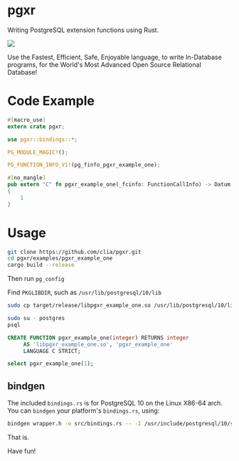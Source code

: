# pgxr
Writing PostgreSQL extension functions using Rust.

![](https://benchmarksgame-team.pages.debian.net/benchmarksgame/download/fast-programs-different-programming-languages.svg)

Use the Fastest, Efficient, Safe, Enjoyable language, to write In-Database programs, for the World's Most Advanced Open Source Relational Database!

# Code Example

```rust
#[macro_use]
extern crate pgxr;

use pgxr::bindings::*;

PG_MODULE_MAGIC!();

PG_FUNCTION_INFO_V1!(pg_finfo_pgxr_example_one);

#[no_mangle]
pub extern "C" fn pgxr_example_one(_fcinfo: FunctionCallInfo) -> Datum
{
    1
}

```

# Usage

```bash
git clone https://github.com/clia/pgxr.git
cd pgxr/examples/pgxr_example_one
cargo build --release
```

Then run `pg_config`

Find `PKGLIBDIR`, such as `/usr/lib/postgresql/10/lib`

```bash
sudo cp target/release/libpgxr_example_one.so /usr/lib/postgresql/10/lib
```

```bash
sudo su - postgres
psql
```

```sql
CREATE FUNCTION pgxr_example_one(integer) RETURNS integer
     AS 'libpgxr_example_one.so', 'pgxr_example_one'
     LANGUAGE C STRICT;
```

```sql
select pgxr_example_one(1);
```

## bindgen

The included `bindings.rs` is for PostgreSQL 10 on the Linux X86-64 arch.
You can `bindgen` your platform's `bindings.rs`, using:

```bash
bindgen wrapper.h -o src/bindings.rs -- -I /usr/include/postgresql/10/server
```

That is.

Have fun!
